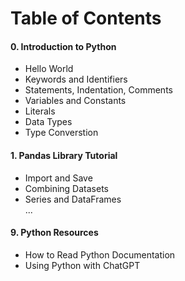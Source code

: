 # **Table of Contents**

#### 0. Introduction to Python
   - Hello World
   - Keywords and Identifiers 
   - Statements, Indentation, Comments
   - Variables and Constants
   - Literals
   - Data Types
   - Type Converstion
#### 1. Pandas Library Tutorial 
   - Import and Save
   - Combining Datasets
   - Series and DataFrames                
...             
#### 9. Python Resources
   - How to Read Python Documentation
   - Using Python with ChatGPT


